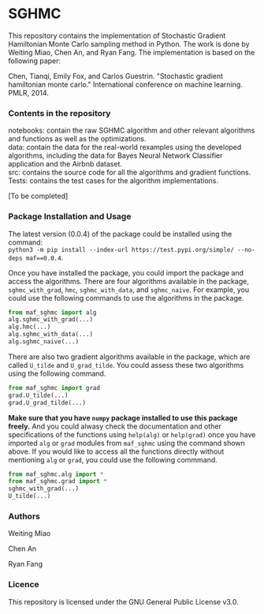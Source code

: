 # SGHMC

This repository contains the implementation of Stochastic Gradient Hamiltonian Monte Carlo sampling method in Python. The work is done by Weiting Miao, Chen An, and Ryan Fang. The implementation is based on the following paper: 

Chen, Tianqi, Emily Fox, and Carlos Guestrin. "Stochastic gradient hamiltonian monte carlo." International conference on machine learning. PMLR, 2014.


### Contents in the repository

notebooks: contain the raw SGHMC algorithm and other relevant algorithms and functions as well as the optimizations.  
data: contain the data for the real-world rexamples using the developed algorithms, including the data for Bayes Neural Network Classifier application and the Airbnb dataset.  
src: contains the source code for all the algorithms and gradient functions. 
Tests: contains the test cases for the algorithm implementations. 

[To be completed]

### Package Installation and Usage 

The latest version (0.0.4) of the package could be installed using the command:  
`python3 -m pip install --index-url https://test.pypi.org/simple/ --no-deps maf==0.0.4`. 

Once you have installed the package, you could import the package and access the algorithms. There are four algorithms available in the package, `sghmc_with_grad`, `hmc`, `sghmc_with_data`, and `sghmc_naive`. For example, you could use the following commands to use the algorithms in the package.  

```python
from maf_sghmc import alg 
alg.sghmc_with_grad(...)
alg.hmc(...)
alg.sghmc_with_data(...)
alg.sghmc_naive(...) 
``` 
There are also two gradient algorithms available in the package, which are called `U_tilde` and `U_grad_tilde`. You could assess these two algorithms using the following command. 

```python
from maf_sghmc import grad 
grad.U_tilde(...)
grad.U_grad_tilde(...)
```
**Make sure that you have `numpy` package installed to use this package freely.** And you could alwasy check the documentation and other specifications of the functions using `help(alg)` or `help(grad)` once you have imported `alg` or `grad` modules from `maf_sghmc` using the command shown above. If you would like to access all the functions directly without mentioning `alg` or `grad`, you could use the following commmand. 

```python 
from maf_sghmc.alg import * 
from maf_sghmc.grad import *
sghmc_with_grad(...)
U_tilde(...)
```



### Authors

Weiting Miao

Chen An

Ryan Fang

### Licence

This repository is licensed under the GNU General Public License v3.0.






